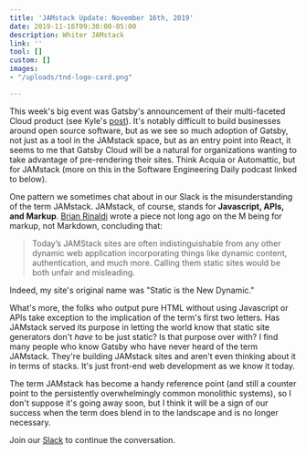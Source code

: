 ```yaml
---
title: 'JAMstack Update: November 16th, 2019'
date: 2019-11-16T09:30:00-05:00
description: Whiter JAMstack
link: ''
tool: []
custom: []
images:
- "/uploads/tnd-logo-card.png"

---
```

This week's big event was Gatsby's announcement of their multi-faceted Cloud product (see Kyle's [post](https://www.gatsbyjs.org/blog/2019-11-14-announcing-gatsby-cloud/)). It's notably difficult to build businesses around open source software, but as we see so much adoption of Gatsby, not just as a tool in the JAMstack space, but as an entry point into React, it seems to me that Gatsby Cloud will be a natural for organizations wanting to take advantage of pre-rendering their sites. Think Acquia or Automattic, but for JAMstack (more on this in the Software Engineering Daily podcast linked to below).

One pattern we sometimes chat about in our Slack is the misunderstanding of the term JAMstack. JAMstack, of course, stands for **Javascript, APIs, and Markup**. [Brian Rinaldi](https://remotesynthesis.com/blog/m-is-for-markup) wrote a piece not long ago on the M being for markup, not Markdown, concluding that:

> Today’s JAMStack sites are often indistinguishable from any other dynamic web application incorporating things like dynamic content, authentication, and much more. Calling them static sites would be both unfair and misleading.

Indeed, my site's original name was "Static is the New Dynamic."

What's more, the folks who output pure HTML without using Javascript or APIs take exception to the implication of the term's first two letters. Has JAMstack served its purpose in letting the world know that static site generators don't _have_ to be just static? Is that purpose over with? I find many people who know Gatsby who have never heard of the term JAMstack. They're building JAMstack sites and aren't even thinking about it in terms of stacks. It's just front-end web development as we know it today.

The term JAMstack has become a handy reference point (and still a counter point to the persistently overwhelmingly common monolithic systems), so I don't suppose it's going away soon, but I think it will be a sign of our success when the term does blend in to the landscape and is no longer necessary.

Join our [Slack](https://slack.tnd.dev/) to continue the conversation.